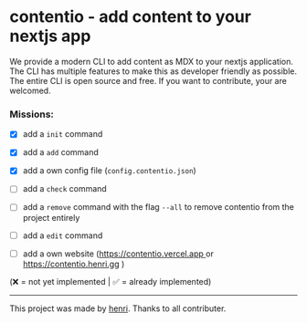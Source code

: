 # contentio - add content to your nextjs app

We provide a modern CLI to add content as MDX to your nextjs application. The CLI has multiple features to make this as developer friendly as possible. The entire CLI is open source and free. If you want to contribute, your are welcomed.

### Missions:

- [x] add a `init` command

- [x] add a `add` command

- [x] add a own config file (`config.contentio.json`)

- [ ] add a `check` command

- [ ] add a `remove` command with the flag `--all` to remove contentio from the project entirely

- [ ] add a `edit` command

- [ ] add a own website ([https://contentio.vercel.app ](https://contentio.vercel.app`)or <https://contentio.henri.gg> )

(❌ = not yet implemented | ✅ = already implemented)

---

This project was made by [henri](https://henri.gg). Thanks to all contributer.